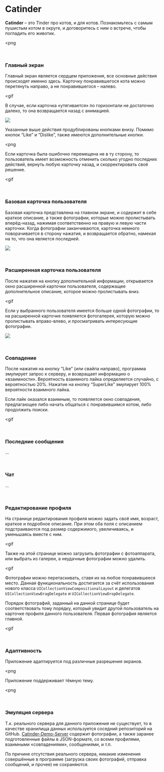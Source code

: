 # Catinder

**Catinder** – это Tinder про котов, и для котов. Познакомьтесь с самым пушистым котом в округе, и договоритесь с ним о встрече, чтобы погладить его животик.

<png


&nbsp;
### Главный экран

Главный экран является сердцем приложения, все основные действия происходят именно здесь. Карточку понравившегося кота можно перетянуть направо, а не понравившегося – налево.

<gif

В случае, если карточка «утягивается» по горизонтали не достаточно далеко, то она возвращается назад с анимацией.

![](Images/not_enough_swipe.gif)

Указанные выше действия продублированы кнопками внизу. Помимо кнопок “Like” и “Dislike”, также имеются дополнительные кнопки.

<png

Если карточка была ошибочно перемещена не в ту сторону, то пользователь имеет возможность отменить сколько угодно последних действий, вернуть любую карточку назад, и скорректировать своё решение.

<gif


&nbsp;
### Базовая карточка пользователя

Базовая карточка представлена на главном экране, и содержит в себе краткое описание, а также фотографии, которые можно пролистывать вперёд-назад, нажимая соответственно на правую и левую части карточки. Когда фотографии заканчиваются, карточка немного поворачивается в сторону нажатия, и возвращается обратно, намекая на то, что она является последней.

![](Images/main_screen_profile_images.gif)


&nbsp;
### Расширенная карточка пользователя

После нажатия на кнопку дополнительной информации, открывается окно расширенной карточки пользователя, содержащее дополнительное описание, которое можно пролистывать вниз.

<gif

Если у выбранного пользователя имеется больше одной фотографии, то на расширенной карточке появляется фотогалерея, которую можно пролистывать вправо-влево, и просматривать интересующие фотографии.

![](Images/detail_page_photo_gallery.gif)


&nbsp;
### Совпадение

После нажатия на кнопку “Like” (или свайпа направо), программа эмулирует запрос к серверу, и возвращает информацию о «взаимности». Вероятность взаимного лайка определяется случайно, с вероятностью 20%. Нажатие на кнопку “SuperLike” эмулирует 100% вероятности взаимного лайка.

Если лайк оказался взаимным, то появляется окно совпадения, предлагающее либо начать общаться с понравившимся котом, либо продолжить поиски.

<gif


&nbsp;
### Последние сообщения

...


&nbsp;
### Чат

...


&nbsp;
### Редактирование профиля

На странице редактирования профиля можно задать своё имя, возраст, краткое и подробное описание. При этом оба поля с описанием подстраиваются под размер содержимого, увеличиваясь, и уменьшаясь вместе с ним.

<gif

Также на этой странице можно загрузить фотографии с фотоаппарата, или выбрать из галереи, а неудачные фотографии можно удалить. 

<gif

Фотографии можно перетаскивать, ставя их на любое понравившееся место. Данная функциональность достигается за счёт использования нового класса `UICollectionViewCompositionalLayout` и делегатов `UICollectionViewDragDelegate` и `UICollectionViewDropDelegate`.

Порядок фотографий, заданный на данной странице будет соответствовать тому порядку, который увидит другой пользователь на карточке профиля данного пользователя. Первая фотография является главной.

<gif


&nbsp;
### Адаптивность

Приложение адаптируется под различные разрешения экранов.

<png

Приложение поддерживает тёмную тему.

<png


&nbsp;
### Эмуляция сервера

Т.к. реального сервера для данного приложения не существует, то в качестве хранилища данных используется соседний репозиторий на GitHub. [Catinder-Demo-Server](https://github.com/aleksey-paykachev/Catinder-Demo-Server) содержит фотографии, а также заранее подготовленные файлы в JSON-формате, со всеми профилями, взаимными «совпадениями», сообщениями, и т.п.

По причине отсутствия реального сервера, никакие изменения совершённые в программе (загрузка своих фотографий, отправка сообщений, и прочее) не сохраняются.
